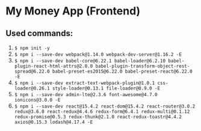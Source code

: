 # My Money App (Frontend)

## Used commands:

1. `$ npm init -y`
1. `$ npm i --save-dev webpack@1.14.0 webpack-dev-server@1.16.2 -E`
1. `$ npm i --save-dev babel-core@6.22.1 babel-loader@6.2.10 babel-plugin-react-html-attrs@2.0.0 babel-plugin-transform-object-rest-spread@6.22.0 babel-preset-es2015@6.22.0 babel-preset-react@6.22.0 -E`
1. `$ npm i --save-dev extract-text-webpack-plugin@1.0.1 css-loader@0.26.1 style-loader@0.13.1 file-loader@0.9.0 -E`
1. `$ npm i --save-dev admin-lte@2.3.6 font-awesome@4.7.0 ionicons@3.0.0 -E`
1. `$ npm i --save-dev react@15.4.2 react-dom@15.4.2 react-router@3.0.2 redux@3.6.0 react-redux@4.4.6 redux-form@6.4.1 redux-multi@0.1.12 redux-promise@0.5.3 redux-thunk@2.1.0 react-redux-toastr@4.4.2 axios@0.15.3 lodash@4.17.4 -E`

